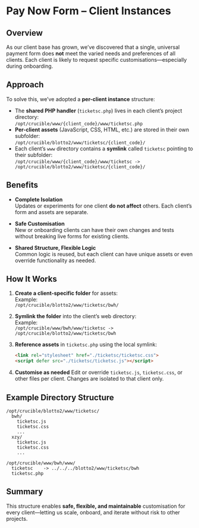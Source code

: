 # Pay Now Form – Client Instances

## Overview

As our client base has grown, we’ve discovered that a single, universal payment form does **not** meet the varied needs and preferences of all clients. Each client is likely to request specific customisations—especially during onboarding.

## Approach

To solve this, we’ve adopted a **per-client instance** structure:

- The **shared PHP handler** (`ticketsc.php`) lives in each client’s project directory:  
  `/opt/crucible/www/{client_code}/www/ticketsc.php`
- **Per-client assets** (JavaScript, CSS, HTML, etc.) are stored in their own subfolder:  
  `/opt/crucible/blotto2/www/ticketsc/{client_code}/`
- Each client’s `www` directory contains a **symlink** called `ticketsc` pointing to their subfolder:  
  `/opt/crucible/www/{client_code}/www/ticketsc -> /opt/crucible/blotto2/www/ticketsc/{client_code}/`

## Benefits

- **Complete Isolation**  
  Updates or experiments for one client **do not affect** others. Each client’s form and assets are separate.

- **Safe Customisation**  
  New or onboarding clients can have their own changes and tests without breaking live forms for existing clients.

- **Shared Structure, Flexible Logic**  
  Common logic is reused, but each client can have unique assets or even override functionality as needed.

## How It Works

1. **Create a client-specific folder** for assets:  
   Example:  
   `/opt/crucible/blotto2/www/ticketsc/bwh/`

2. **Symlink the folder** into the client’s web directory:  
   Example:  
   `/opt/crucible/www/bwh/www/ticketsc -> /opt/crucible/blotto2/www/ticketsc/bwh`

3. **Reference assets** in `ticketsc.php` using the local symlink:  
   ```html
   <link rel="stylesheet" href="./ticketsc/ticketsc.css">
   <script defer src="./ticketsc/ticketsc.js"></script>

4. **Customise as needed**
   Edit or override `ticketsc.js`, `ticketsc.css`, or other files per client.
   Changes are isolated to that client only.

## Example Directory Structure

```
/opt/crucible/blotto2/www/ticketsc/
  bwh/
    ticketsc.js
    ticketsc.css
    ...
  xzy/
    ticketsc.js
    ticketsc.css
    ...

/opt/crucible/www/bwh/www/
  ticketsc    -> ../../../blotto2/www/ticketsc/bwh
  ticketsc.php
```

## Summary

This structure enables **safe, flexible, and maintainable** customisation for every client—letting us scale, onboard, and iterate without risk to other projects.

```
```

